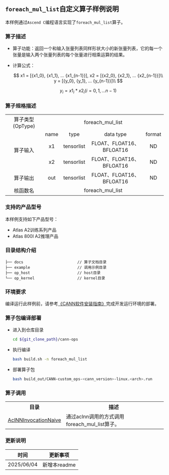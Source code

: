 ## `foreach_mul_list`自定义算子样例说明 
本样例通过`Ascend C`编程语言实现了`foreach_mul_list`算子。

### 算子描述

- 算子功能：返回一个和输入张量列表同样形状大小的新张量列表，它的每一个张量是输入两个张量列表的每个张量进行相乘运算的结果。

- 计算公式：

  $$
  x1 = [{x1_0}, {x1_1}, ... {x1_{n-1}}], x2 = [{x2_0}, {x2_1}, ... {x2_{n-1}}]\\
  y = [{y_0}, {y_1}, ... {y_{n-1}}]\\
  $$

  $$
  y_i = x1_i*{x2_i} (i=0,1,...n-1)
  $$

### 算子规格描述

<table>
<tr><td rowspan="1" align="center">算子类型(OpType)</td><td colspan="4" align="center">foreach_mul_list</td></tr>
</tr>
<tr><td rowspan="3" align="center">算子输入</td><td align="center">name</td><td align="center">type</td><td align="center">data type</td><td align="center">format</td></tr>
<tr><td align="center">x1</td><td align="center">tensorlist</td><td align="center">FLOAT、FLOAT16、BFLOAT16</td><td align="center">ND</td></tr>
<tr><td align="center">x2</td><td align="center">tensorlist</td><td align="center">FLOAT、FLOAT16、BFLOAT16</td><td align="center">ND</td></tr>
</tr>
</tr>
<tr><td rowspan="1" align="center">算子输出</td><td align="center">out</td><td align="center">tensorlist</td><td align="center">FLOAT、FLOAT16、BFLOAT16</</td><td align="center">ND</td></tr>
</tr>
<tr><td rowspan="1" align="center">核函数名</td><td colspan="4" align="center">foreach_mul_list</td></tr>
</table>

### 支持的产品型号
本样例支持如下产品型号：
- Atlas A2训练系列产品
- Atlas 800I A2推理产品

### 目录结构介绍
```
├── docs                        // 算子文档目录
├── example                     // 调用示例目录
├── op_host                     // host目录
└── op_kernel                   // kernel目录
```

### 环境要求
编译运行此样例前，请参考[《CANN软件安装指南》](https://hiascend.com/document/redirect/CannCommunityInstSoftware)完成开发运行环境的部署。

### 算子包编译部署
  - 进入到仓库目录

    ```bash
    cd ${git_clone_path}/cann-ops
    ```

  - 执行编译

    ```bash
    bash build.sh -n foreach_mul_list
    ```

  - 部署算子包

    ```bash
    bash build_out/CANN-custom_ops-<cann_version>-linux.<arch>.run
    ```
### 算子调用
<table>
    <th>目录</th><th>描述</th>
    <tr>
        <td><a href="./examples/AclNNInvocationNaive"> AclNNInvocationNaive</td><td>通过aclnn调用的方式调用foreach_mul_list算子。</td>
    </tr>
</table>

### 更新说明
| 时间 | 更新事项 |
|----|------|
| 2025/06/04 | 新增本readme |